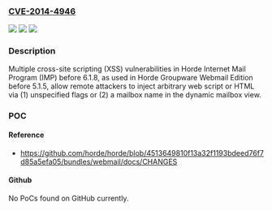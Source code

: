 ### [CVE-2014-4946](https://cve.mitre.org/cgi-bin/cvename.cgi?name=CVE-2014-4946)
![](https://img.shields.io/static/v1?label=Product&message=n%2Fa&color=blue)
![](https://img.shields.io/static/v1?label=Version&message=n%2Fa&color=blue)
![](https://img.shields.io/static/v1?label=Vulnerability&message=n%2Fa&color=brighgreen)

### Description

Multiple cross-site scripting (XSS) vulnerabilities in Horde Internet Mail Program (IMP) before 6.1.8, as used in Horde Groupware Webmail Edition before 5.1.5, allow remote attackers to inject arbitrary web script or HTML via (1) unspecified flags or (2) a mailbox name in the dynamic mailbox view.

### POC

#### Reference
- https://github.com/horde/horde/blob/4513649810f13a32f1193bdeed76f7d85a5efa05/bundles/webmail/docs/CHANGES

#### Github
No PoCs found on GitHub currently.

